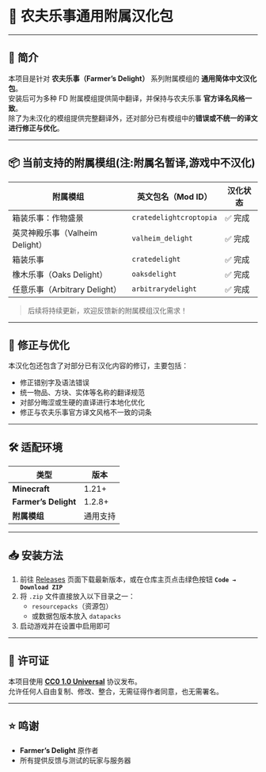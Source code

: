 # 🌾 农夫乐事通用附属汉化包
---

## 📖 简介
本项目是针对 **农夫乐事（Farmer’s Delight）** 系列附属模组的 **通用简体中文汉化包**。  
安装后可为多种 FD 附属模组提供简中翻译，并保持与农夫乐事 **官方译名风格一致**。  
除了为未汉化的模组提供完整翻译外，还对部分已有模组中的**错误或不统一的译文进行修正与优化**。

---

## 📦 当前支持的附属模组(注:附属名暂译,游戏中不汉化)
| 附属模组 | 英文包名（Mod ID） | 汉化状态 |
|----------|------------------|----------|
| 箱装乐事：作物盛景 | `cratedelightcroptopia` | ✅ 完成 |
| 英灵神殿乐事（Valheim Delight） | `valheim_delight` | ✅ 完成 |
| 箱装乐事 | `cratedelight` | ✅ 完成 |
| 橡木乐事（Oaks Delight） | `oaksdelight` | ✅ 完成 |
| 任意乐事（Arbitrary Delight） | `arbitrarydelight` | ✅ 完成 |

> 后续将持续更新，欢迎反馈新的附属模组汉化需求！

---

## 🔧 修正与优化
本汉化包还包含了对部分已有汉化内容的修订，主要包括：
- 修正错别字及语法错误  
- 统一物品、方块、实体等名称的翻译规范  
- 对部分晦涩或生硬的直译进行本地化优化  
- 修正与农夫乐事官方译文风格不一致的词条  

---

## 🛠️ 适配环境
| 类型 | 版本 |
|------|------|
| **Minecraft** | 1.21+ |
| **Farmer’s Delight** | 1.2.8+ |
| **附属模组** | 通用支持 |

---

## 📥 安装方法
1. 前往 [Releases](../../releases) 页面下载最新版本，或在仓库主页点击绿色按钮 **`Code → Download ZIP`**  
2. 将 `.zip` 文件直接放入以下目录之一：
   - `resourcepacks`（资源包）
   - 或数据包版本放入 `datapacks`
3. 启动游戏并在设置中启用即可

---

## 📜 许可证
本项目使用 **[CC0 1.0 Universal](https://creativecommons.org/publicdomain/zero/1.0/)** 协议发布。  
允许任何人自由复制、修改、整合，无需征得作者同意，也无需署名。

---

## ⭐ 鸣谢
- **Farmer’s Delight** 原作者  
- 所有提供反馈与测试的玩家与服务器
